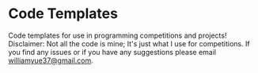 # Code Templates
Code templates for use in programming competitions and projects!  
Disclaimer: Not all the code is mine; It's just what I use for competitions.
If you find any issues or if you have any suggestions please email williamyue37@gmail.com.

